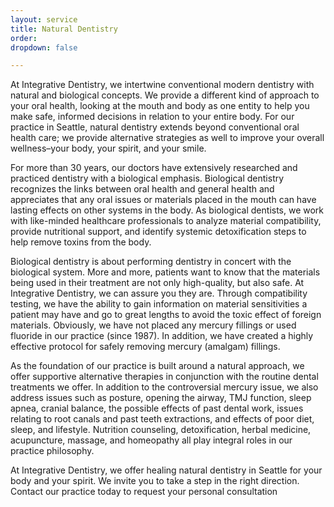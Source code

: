 ```yaml
---
layout: service
title: Natural Dentistry
order:
dropdown: false

---
```


At Integrative Dentistry, we intertwine conventional modern dentistry with natural and biological concepts. We provide a different kind of approach to your oral health, looking at the mouth and body as one entity to help you make safe, informed decisions in relation to your entire body. For our practice in Seattle, natural dentistry extends beyond conventional oral health care; we provide alternative strategies as well to improve your overall wellness–your body, your spirit, and your smile.

For more than 30 years, our doctors have extensively researched and practiced dentistry with a biological emphasis. Biological dentistry recognizes the links between oral health and general health and appreciates that any oral issues or materials placed in the mouth can have lasting effects on other systems in the body. As biological dentists, we work with like-minded healthcare professionals to analyze material compatibility, provide nutritional support, and identify systemic detoxification steps to help remove toxins from the body.

Biological dentistry is about performing dentistry in concert with the biological system. More and more, patients want to know that the materials being used in their treatment are not only high-quality, but also safe. At Integrative Dentistry, we can assure you they are. Through compatibility testing, we have the ability to gain information on material sensitivities a patient may have and go to great lengths to avoid the toxic effect of foreign materials. Obviously, we have not placed any mercury fillings or used fluoride in our practice (since 1987). In addition, we have created a highly effective protocol for safely removing mercury (amalgam) fillings.

As the foundation of our practice is built around a natural approach, we offer supportive alternative therapies in conjunction with the routine dental treatments we offer. In addition to the controversial mercury issue, we also address issues such as posture, opening the airway, TMJ function, sleep apnea, cranial balance, the possible effects of past dental work, issues relating to root canals and past teeth extractions, and effects of poor diet, sleep, and lifestyle. Nutrition counseling, detoxification, herbal medicine, acupuncture, massage, and homeopathy all play integral roles in our practice philosophy.

At Integrative Dentistry, we offer healing natural dentistry in Seattle for your body and your spirit. We invite you to take a step in the right direction. Contact our practice today to request your personal consultation
